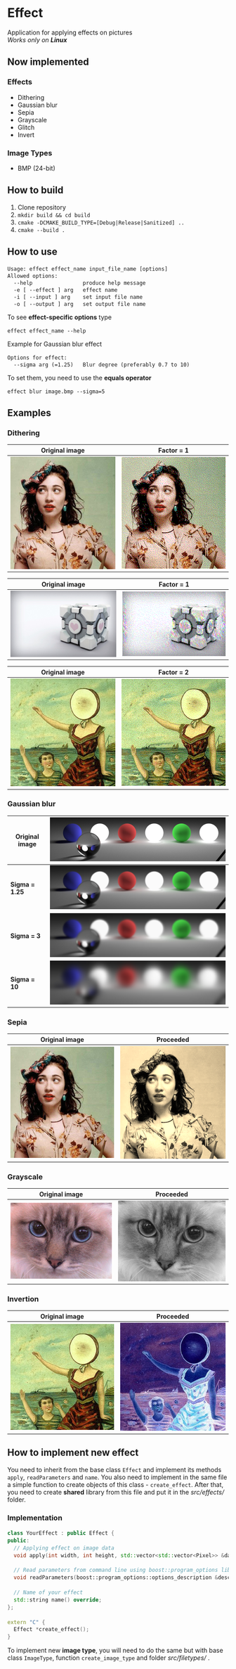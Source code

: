 # Effect
Application for applying effects on pictures  
_Works only on **Linux**_

## Now implemented
### Effects
* Dithering
* Gaussian blur
* Sepia
* Grayscale
* Glitch
* Invert

### Image Types
* BMP (24-bit)

## How to build
1. Clone repository
2. `mkdir build && cd build`
3. `cmake -DCMAKE_BUILD_TYPE=[Debug|Release|Sanitized] ..`
4. `cmake --build .`

## How to use
```
Usage: effect effect_name input_file_name [options]
Allowed options:
  --help                produce help message
  -e [ --effect ] arg   effect name
  -i [ --input ] arg    set input file name
  -o [ --output ] arg   set output file name
```

To see **effect-specific options** type
```
effect effect_name --help
```
Example for Gaussian blur effect
```
Options for effect:
  --sigma arg (=1.25)   Blur degree (preferably 0.7 to 10)
```
To set them, you need to use the **equals operator**
```
effect blur image.bmp --sigma=5
```


## Examples
### Dithering
Original image                     | Factor = 1                            | 
-----------------------------------|----------------------------------------|
![](res/Regina-Spektor.png)| ![](res/Regina-Spektor_dithering.png) | 

Original image                     | Factor = 1                            |
-----------------------------------|----------------------------------------|
![](res/cube.png)| ![](res/cube_dithering.png) |

Original image                     | Factor = 2                            |
-----------------------------------|----------------------------------------|
![](res/in-the-aeroplane-over-the-sea.png)| ![](res/in-the-aeroplane-over-the-sea_dithering.png) |

### Gaussian blur
Original image                     |![](res/cballs.png)                  |
-----------------------------------|---------------------------|
**Sigma = 1.25** | ![](res/cballs_blur.png)|
**Sigma = 3**   |![](res/cballs_blur_3.png)|
**Sigma = 10**   |![](res/cballs_blur_10.png)|

### Sepia
Original image                     | Proceeded                            | 
-----------------------------------|----------------------------------------|
![](res/Regina-Spektor.png)| ![](res/Regina-Spektor_sepia.png) |

### Grayscale
Original image                     | Proceeded                            | 
-----------------------------------|----------------------------------------|
![](res/birmancat.png)| ![](res/birmancat_grayscale.png) |

### Invertion
Original image                     | Proceeded                            | 
-----------------------------------|----------------------------------------|
![](res/in-the-aeroplane-over-the-sea.png)| ![](res/in-the-aeroplane-over-the-sea_invert.png) |

## How to implement new effect
You need to inherit from the base class `Effect` and implement its
methods `apply`, `readParameters` and `name`. You also need to implement in the same
file a simple function to create objects of this class - `create_effect`.
After that, you need to create **shared** library from this file and put
it in the _src/effects/_ folder.

### Implementation
```cpp
class YourEffect : public Effect {
public:
  // Applying effect on image data
  void apply(int width, int height, std::vector<std::vector<Pixel>> &data) override;

  // Read parameters from command line using boost::program_options library
  void readParameters(boost::program_options::options_description &desc, int argc, char **argv) override;

  // Name of your effect
  std::string name() override;
};

extern "C" {
  Effect *create_effect();
}
```

To implement new **image type**, you will need to do the same but with base
class `ImageType`, function `create_image_type` and folder _src/filetypes/_
.